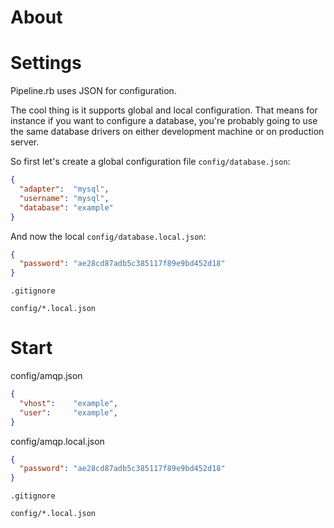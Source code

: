 # About

# Settings

Pipeline.rb uses JSON for configuration.

The cool thing is it supports global and local configuration. That means for instance if you want to configure a database, you're probably going to use the same database drivers on either development machine or on production server.

So first let's create a global configuration file `config/database.json`:

```json
{
  "adapter":  "mysql",
  "username": "mysql",
  "database": "example"
}
```

And now the local `config/database.local.json`:

```json
{
  "password": "ae28cd87adb5c385117f89e9bd452d18"
}
```

`.gitignore`
```
config/*.local.json
```

# Start

config/amqp.json
```json
{
  "vhost":    "example",
  "user":     "example",
}
```

config/amqp.local.json
```json
{
  "password": "ae28cd87adb5c385117f89e9bd452d18"
}
```
`.gitignore`
```
config/*.local.json
```